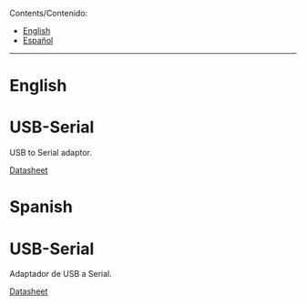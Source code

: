 Contents/Contenido:
- [English](#user-content-english)
- [Español](#user-content-spanish)

* * *

# English
# USB-Serial

USB to Serial adaptor.

[Datasheet](https://github.com/makerlabmx/usb-serial-hardware/raw/master/USB-Serial-Datasheet-EN.pdf)

# Spanish
# USB-Serial

Adaptador de USB a Serial.

[Datasheet](https://github.com/makerlabmx/usb-serial-hardware/raw/master/USB-Serial-Datasheet-ES.pdf)
